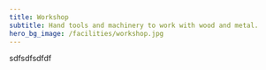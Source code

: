 ```yaml
---
title: Workshop
subtitle: Hand tools and machinery to work with wood and metal.
hero_bg_image: /facilities/workshop.jpg
---
```

sdfsdfsdfdf